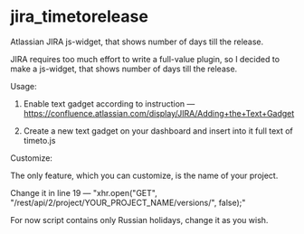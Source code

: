 jira_timetorelease
==================

Atlassian JIRA js-widget, that shows number of days till the release.

JIRA requires too much effort to write a full-value plugin, so I decided to make a js-widget, that shows number of days till the release.

Usage:

1. Enable text gadget according to instruction — https://confluence.atlassian.com/display/JIRA/Adding+the+Text+Gadget

2. Create a new text gadget on your dashboard and insert into it full text of timeto.js

Customize:

The only feature, which you can customize, is the name of your project.

Change it in line 19 — "xhr.open("GET", "/rest/api/2/project/YOUR_PROJECT_NAME/versions/", false);"

For now script contains only Russian holidays, change it as you wish.